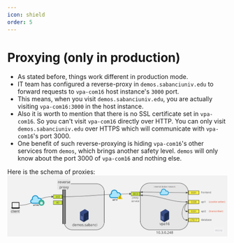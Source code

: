 ```yaml
---
icon: shield
order: 5
---
```


# Proxying (only in production)

- As stated before, things work different in production mode.
- IT team has configured a reverse-proxy in `demos.sabanciuniv.edu` to forward requests to `vpa-com16` host instance's `3000` port.
- This means, when you visit `demos.sabanciuniv.edu`, you are actually visiting `vpa-com16:3000` in the host instance.
- Also it is worth to mention that there is no SSL certificate set in `vpa-com16`. So you can't visit `vpa-com16` directly over HTTP. You can only visit `demos.sabanciuniv.edu` over HTTPS which will communicate with `vpa-com16`'s port 3000.
- One benefit of such reverse-proxying is hiding `vpa-com16`'s other services from `demos`, which brings another safety level. `demos` will only know about the port 3000 of `vpa-com16` and nothing else.

Here is the schema of proxies:
![schema](/static/proxy-schema.jpg)
